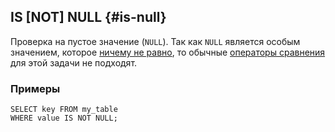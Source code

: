 ## IS \[NOT\] NULL {#is-null}

Проверка на пустое значение (`NULL`). Так как `NULL` является особым значением, которое [ничему не равно](../../../types/optional.md#null_expr), то обычные [операторы сравнения](../../../syntax/expressions.md#comparison-operators) для этой задачи не подходят.

### Примеры

``` yql
SELECT key FROM my_table
WHERE value IS NOT NULL;
```